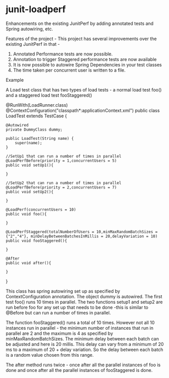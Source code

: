 junit-loadperf
==============

Enhancements on the existing JunitPerf by adding annotated tests and Spring autowiring, etc.

Features of the project -
This project has several improvements over the existing JunitPerf in that -
1. Annotated Performance tests are now possible.
2. Annotation to trigger Staggered performance tests are now available
3. It is now possible to autowire Spring Dependencies in your test classes
4. The time taken per concurrent user is written to a file.


Example

A Load test class that has two types of load tests  - a normal load test foo() and a staggered load test fooStaggered()

@RunWith(LoadRunner.class)
@ContextConfiguration("classpath*:applicationContext.xml")
public class LoadTest extends TestCase {

    @Autowired
    private DummyClass dummy;

    public LoadTest(String name) {
        super(name);
    }

    //SetUp1 that can run a number of times in parallel
    @LoadPerfBefore(priority = 1,concurrentUsers = 5)
    public void setUp1(){

    }

    //SetUp2 that can run a number of times in parallel
    @LoadPerfBefore(priority = 2,concurrentUsers = 7)
    public void setUp2(){

    }

    @LoadPerf(concurrentUsers = 10)
    public void foo(){

    }

    @LoadPerfStaggered(totalNumberOfUsers = 10,minMaxRandomBatchSizes = {"2","4"}, minDelayBetweenBatchesInMillis = 20,delayVariation = 10)
    public void fooStaggered(){

    }

    @After
    public void after(){

    }

}

This class has spring autowiring set up as specified by ContextConfiguration annotation. The object dummy is autowired.
The first test foo() runs 10 times in parallel. The two functions setup1 and setup2 are run before foo
for any set up that needs to be done  -this is similar to @Before but can run a number of times in parallel.

The function fooStaggered() runs a total of 10 times. However not all 10 instances run in parallel - the minimum number
of instances that run in parallel are 2 and the maximum is 4 as specified by minMaxRandomBatchSizes.
The minimum delay between each batch can be adjusted and here is 20 millis. This delay can vary from a minimum of 20 ms
to a maximum of 20 + delay variation. So the delay between each batch is a random value chosen from this range.

The after method runs twice - once after all the parallel instances of foo is done and once after all the parallel instances of
fooStaggered is done.


